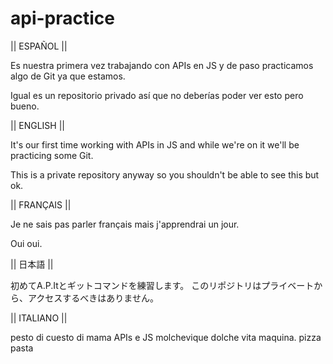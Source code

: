 # api-practice

|| ESPAÑOL ||

Es nuestra primera vez trabajando con APIs en JS y de paso practicamos algo de Git ya que estamos.

Igual es un repositorio privado así que no deberías poder ver esto pero bueno.



|| ENGLISH ||

It's our first time working with APIs in JS and while we're on it we'll be practicing some Git.

This is a private repository anyway so you shouldn't be able to see this but ok.



|| FRANÇAIS ||

Je ne sais pas parler français mais j'apprendrai un jour.

Oui oui.



|| 日本語 ||

初めてA.P.Itとギットコマンドを練習します。
このリポジトリはプライベートから、アクセスするべきはありません。


|| ITALIANO ||

pesto di cuesto di mama  APIs e JS molchevique dolche vita maquina.
pizza pasta


